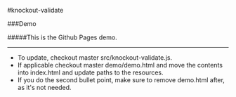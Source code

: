 #knockout-validate

###Demo

#####This is the Github Pages demo. 

----

* To update, checkout master src/knockout-validate.js.
* If applicable checkout master demo/demo.html and move the contents into index.html and update paths to the resources.
* If you do the second bullet point, make sure to remove demo.html after, as it's not needed.